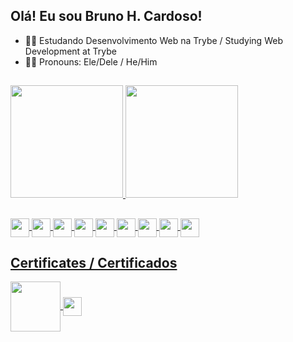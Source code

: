 ## Olá! Eu sou Bruno H. Cardoso!

- 👨‍💻 Estudando Desenvolvimento Web na Trybe / Studying Web Development at Trybe
- 👦🏽 Pronouns: Ele/Dele / He/Him

##

<div>
  <a href="https://www.linkedin.com/in/bruno-h-cardoso/">
  <img height="180em" src="https://github-readme-stats.vercel.app/api?username=RiqueBruno&theme=cobalt&count_private=true" />
  <img height="180em" src="https://github-readme-stats.vercel.app/api/top-langs/?username=RiqueBruno&layout=compact&theme=cobalt" />
</div>
  
  ##
<div style="display: inline_block">
  <img align="center" height="30" widith="40" src="https://img.shields.io/badge/HTML5-E34F26?style=for-the-badge&logo=html5&logoColor=white" />
  <img align="center" height="30" widith="40" src="https://img.shields.io/badge/CSS-239120?&style=for-the-badge&logo=css3&logoColor=white" />
  <img align="center" height="30" widith="40" src="https://img.shields.io/badge/JavaScript-F7DF1E?style=for-the-badge&logo=javascript&logoColor=black" />
  <img align="center" height="30" widith="40" src="https://img.shields.io/badge/React-20232A?style=for-the-badge&logo=react&logoColor=61DAFB" />
  <img align="center" height="30" widith="40" src="https://img.shields.io/badge/Jest-323330?style=for-the-badge&logo=Jest&logoColor=white" />
  <img align="center" height="30" widith="40" src="https://img.shields.io/badge/Canva-%2300C4CC.svg?&style=for-the-badge&logo=Canva&logoColor=white" />
  <img align="center" height="30" widith="40" src="https://img.shields.io/badge/GIT-E44C30?style=for-the-badge&logo=git&logoColor=white" />
    <img align="center" height="30" widith="40" src="https://img.shields.io/badge/Visual_Studio-5C2D91?style=for-the-badge&logo=visual%20studio&logoColor=white" />
  <img align="center" height="30" widith="40" src="https://img.shields.io/badge/Trello-0052CC?style=for-the-badge&logo=trello&logoColor=white" />
</div>
  
  ## Certificates / Certificados
   <img align="center" height="80" widith="80" src="https://lh3.googleusercontent.com/roUPWyXhvthJ8MYDYmMBWDSARcm_eRojdOxrINZMk-_l8oCVtKuFobGajiB775zUyLo5f8UDdtTPGbOyYGy9DXrNrbKigRd9Q4U3_s6b3XWn-Myjwk7DsEHoEw14rr1rB1iYt05gbbFAiZUyVmQ97Ew2pfKAAkqmJnAzKT8z5smv3p6xCoxfOTiuA-Te9qhptC1iyeYmIbiCwA6hS6P-DMgJ4JMg8QQ137RQ-TP7suBriIiyLCJsSg1QrcoSS-seOzvXvLxHQhtrB4fBWTqz73764NHUps1W2etO8ozODF5tAJ5yAk7hL9dbTfAgReRuGPLwvrErortktqcjGzfcZA0MfeXDizd3EdEtmFUwmeSoc9b9N_Ml8G0yipx0wg3xqb31y194pB_PzpuDvFSbqtXQK0BwkmzNmGY7Vs2nCblv0I_kAUve1jsbKOtQSO3zNQ-7ChcFEj0pe9Lmh-uHqWF8fg3BKz2C7M4_GPdpc5xRep1HGTPJs-_Yscq_28G9MWsRj588mF2ZFvuuwtMSk3t28wxcThEHtchw_9QX0t47J7ZatVRniNIgqxgXZrdf9whHOudLomEPxA3eExxPbsShwW0U3ycwKUQB0s7lQCjp8piKwHsyhS7evJ_V0iLRPLcejvmjLG1mFFowek-upL9UiitzolJXA9Smg5oc9fxAOCg9w8tOilzWB1C8bM-iF0SEdLHALdwYW-In2CeFqsVbk59kHja06RB_83G6k5hh6V2R2XC1aMgq5p4fur93N6RnRaRruB6nyhhdBpwEs-lZiU6_Qrfllar0-Gmdp2pisVDud9T_CZ-cVOaRHowHJ71TtjUaJx7_SptGu3ul_wxYxXDkd8QsFiH6cnVolHYtGB6Whb9li6Ql4FlwyCUfaz6NEw75UIFvTJmjHG7J_yFDXxLO41tMWr7CjtdEWZn3eULcnQ=w500-h500-s-no?authuser=0" />
  <img align="center" height="30" widith="40" src="https://img.shields.io/badge/Udemy-EC5252?style=for-the-badge&logo=Udemy&logoColor=white" />
  
